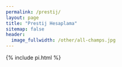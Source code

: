 ```yaml
---
permalink: /prestij/
layout: page
title: "Prestij Hesaplama"
sitemap: false
header:
  image_fullwidth: /other/all-champs.jpg
---
```


{% include pi.html %}

